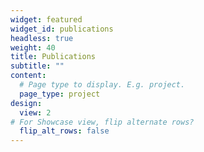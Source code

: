 ```yaml
---
widget: featured
widget_id: publications
headless: true
weight: 40
title: Publications
subtitle: ""
content:
  # Page type to display. E.g. project.
  page_type: project
design:
  view: 2
# For Showcase view, flip alternate rows?
  flip_alt_rows: false
---
```

